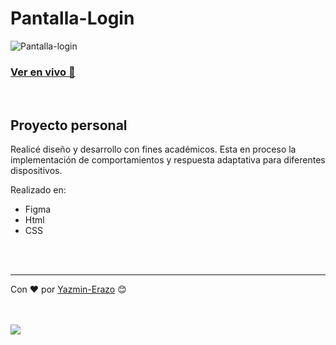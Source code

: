 # Pantalla-Login

![Pantalla-login](https://user-images.githubusercontent.com/54871751/187768019-a66404fc-3bce-47ad-b1fd-af8d81d994a5.png)

### [Ver en vivo 🚀](https://y-erazo.github.io/Pantalla-Login/)

<br/>

## Proyecto personal
Realicé diseño y desarrollo con fines académicos.
Esta en proceso la implementación de comportamientos y respuesta adaptativa para diferentes dispositivos.

Realizado en:
* Figma
* Html
* CSS

<br/>
<br/>

---
Con ❤️ por [Yazmin-Erazo](https://github.com/y-erazo) 😊

<br/>
<br/>
<a href="https://www.linkedin.com/in/yazmin-erazo/" rel="nofollow">
    <img src="https://camo.githubusercontent.com/a493f6833f99fb3c85788d6d9305e6b7a42b838e5ee5d138fd9a8214a7e77472/68747470733a2f2f696d672e736869656c64732e696f2f62616467652f6c696e6b6564696e2d2532333030373742352e7376673f267374796c653d666f722d7468652d6261646765266c6f676f3d6c696e6b6564696e266c6f676f436f6c6f723d7768697465" data-canonical-src="https://img.shields.io/badge/linkedin-%230077B5.svg?&amp;style=for-the-badge&amp;logo=linkedin&amp;logoColor=white" style="max-width: 100%;">
 </a>
